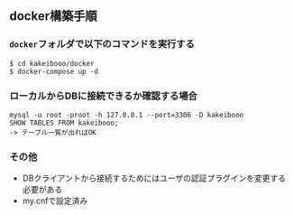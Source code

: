 ## docker構築手順

###  `docker`フォルダで以下のコマンドを実行する
```
$ cd kakeibooo/docker
$ docker-compose up -d
```

### ローカルからDBに接続できるか確認する場合
```
mysql -u root -proot -h 127.0.0.1 --port=3306 -D kakeibooo
SHOW TABLES FROM kakeibooo;
-> テーブル一覧が出ればOK
```

### その他

- DBクライアントから接続するためにはユーザの認証プラグインを変更する必要がある
- my.cnfで設定済み

